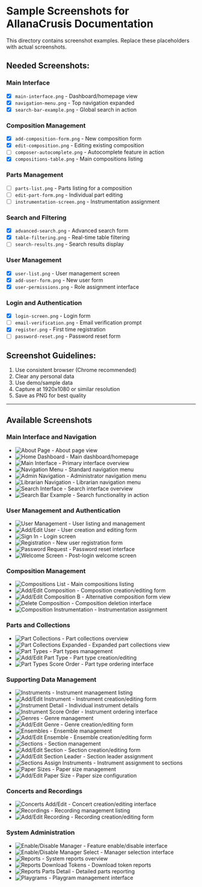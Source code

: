 # Sample Screenshots for AllanaCrusis Documentation

This directory contains screenshot examples. Replace these placeholders with actual screenshots.

## Needed Screenshots:

### Main Interface
- [x] `main-interface.png` - Dashboard/homepage view
- [x] `navigation-menu.png` - Top navigation expanded
- [x] `search-bar-example.png` - Global search in action

### Composition Management
- [x] `add-composition-form.png` - New composition form
- [x] `edit-composition.png` - Editing existing composition
- [ ] `composer-autocomplete.png` - Autocomplete feature in action
- [x] `compositions-table.png` - Main compositions listing

### Parts Management
- [ ] `parts-list.png` - Parts listing for a composition
- [ ] `edit-part-form.png` - Individual part editing
- [ ] `instrumentation-screen.png` - Instrumentation assignment

### Search and Filtering
- [x] `advanced-search.png` - Advanced search form
- [x] `table-filtering.png` - Real-time table filtering
- [ ] `search-results.png` - Search results display

### User Management
- [x] `user-list.png` - User management screen
- [x] `add-user-form.png` - New user form
- [x] `user-permissions.png` - Role assignment interface

### Login and Authentication
- [x] `login-screen.png` - Login form
- [ ] `email-verification.png` - Email verification prompt
- [x] `register.png` - First time registration
- [ ] `password-reset.png` - Password reset form

## Screenshot Guidelines:
1. Use consistent browser (Chrome recommended)
2. Clear any personal data
3. Use demo/sample data
4. Capture at 1920x1080 or similar resolution
5. Save as PNG for best quality

---
## Available Screenshots

### Main Interface and Navigation
- ![About Page](about.png) - About page view
- ![Home Dashboard](home.png) - Main dashboard/homepage
- ![Main Interface](main-interface.png) - Primary interface overview
- ![Navigation Menu](navigation-menu.png) - Standard navigation menu
- ![Admin Navigation](navigation-menu-admin.png) - Administrator navigation menu
- ![Librarian Navigation](navigation-menu-librarian.png) - Librarian navigation menu
- ![Search Interface](search.png) - Search interface overview
- ![Search Bar Example](search-bar-example.png) - Search functionality in action

### User Management and Authentication
- ![User Management](users.png) - User listing and management
- ![Add/Edit User](users-add-edit.png) - User creation and editing form
- ![Sign In](signin.png) - Login screen
- ![Registration](register.png) - New user registration form
- ![Password Request](passwords-request.png) - Password reset interface
- ![Welcome Screen](signed-in-welcome.png) - Post-login welcome screen

### Composition Management
- ![Compositions List](compositions.png) - Main compositions listing
- ![Add/Edit Composition](compositions-add-edit.png) - Composition creation/editing form
- ![Add/Edit Composition B](compositions-add-edit-b.png) - Alternative composition form view
- ![Delete Composition](compositions-delete.png) - Composition deletion interface
- ![Composition Instrumentation](compositions-instrumentation.png) - Instrumentation assignment

### Parts and Collections
- ![Part Collections](part-collections.png) - Part collections overview
- ![Part Collections Expanded](part-collections-expanded.png) - Expanded part collections view
- ![Part Types](part-types.png) - Part types management
- ![Add/Edit Part Type](part-types-add-edit.png) - Part type creation/editing
- ![Part Types Score Order](part-types-score-order.png) - Part type ordering interface

### Supporting Data Management
- ![Instruments](instruments.png) - Instrument management listing
- ![Add/Edit Instrument](instrument-add-edit.png) - Instrument creation/editing form
- ![Instrument Detail](instrument-detail.png) - Individual instrument details
- ![Instrument Score Order](instrument-score-order.png) - Instrument ordering interface
- ![Genres](genres.png) - Genre management
- ![Add/Edit Genre](genres-add-edit.png) - Genre creation/editing form
- ![Ensembles](ensembles.png) - Ensemble management
- ![Add/Edit Ensemble](ensembles-add-edit.png) - Ensemble creation/editing form
- ![Sections](sections.png) - Section management
- ![Add/Edit Section](sections-add-edit.png) - Section creation/editing form
- ![Add/Edit Section Leader](sections-add-edit-leader.png) - Section leader assignment
- ![Sections Assign Instruments](sections-assign-instruments.png) - Instrument assignment to sections
- ![Paper Sizes](paper-sizes.png) - Paper size management
- ![Add/Edit Paper Size](paper-sizes-add-edit.png) - Paper size configuration

### Concerts and Recordings
- ![Concerts Add/Edit](concerts-add-edit.png) - Concert creation/editing interface
- ![Recordings](recordings.png) - Recording management listing
- ![Add/Edit Recording](recordings-add-edit.png) - Recording creation/editing form

### System Administration
- ![Enable/Disable Manager](enable-disable-manager.png) - Feature enable/disable interface
- ![Enable/Disable Manager Select](enable-disable-manager-select.png) - Manager selection interface
- ![Reports](reports.png) - System reports overview
- ![Reports Download Tokens](reports-download-tokens.png) - Download token reports
- ![Reports Parts Detail](reports-parts-detail.png) - Detailed parts reporting
- ![Playgrams](playgrams.png) - Playgram management interface

